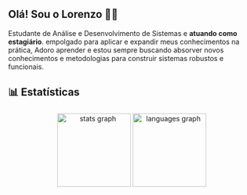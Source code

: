 ## Olá! Sou o Lorenzo 👨‍💻
Estudante de Análise e Desenvolvimento de Sistemas e **atuando como estagiário**.  empolgado para aplicar e expandir meus conhecimentos na prática, Adoro aprender e estou sempre buscando absorver novos conhecimentos e metodologias para construir sistemas robustos e funcionais.

<h2 align = "left"> 📊 Estatísticas </h2>

###

<div align = "center">
  <img src = "https://github-readme-stats.vercel.app/api?username=hashigt&hide_title=false&hide_rank=false&show_icons=true&include_all_commits=true&count_private=true&disable_animations=false&theme=github_dark&locale=en&hide_border=false&order=1" height = "150" alt = "stats graph" />
  <img src = "https://github-readme-stats.vercel.app/api/top-langs?username=hashigt&locale=en&hide_title=false&layout=compact&card_width=320&langs_count=5&theme=github_dark&hide_border=false&order=2" height = "150" alt = "languages graph" />
</div>

###


